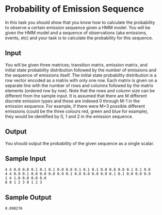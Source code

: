 # Probability of Emission Sequence
In this task you should show that you know how to calculate the probability to observe a certain emission sequence given a HMM model. 
You will be given the HMM model and a sequence of observations (aka emissions, events, etc) and your task is to calculate the probability for this sequence.

## Input
You will be given three matrices; transition matrix, emission matrix, and initial state probability distribution 
followed by the number of emissions and the sequence of emissions itself. The initial state probability distribution is a row vector encoded as a matrix with only one row. 
Each matrix is given on a separate line with the number of rows and columns followed by the matrix elements (ordered row by row). 
Note that the rows and column size can be different from the sample input. 
It is assumed that there are M different discrete emission types and these are indexed 0 through M-1 in the emission sequence. 
For example, if there were M=3 possible different emissions (could be the three colours red, green and blue for example), 
they would be identified by 0, 1 and 2 in the emission sequence.

## Output
You should output the probability of the given sequence as a single scalar.

## Sample Input
```
4 4 0.0 0.8 0.1 0.1 0.1 0.0 0.8 0.1 0.1 0.1 0.0 0.8 0.8 0.1 0.1 0.0 
4 4 0.9 0.1 0.0 0.0 0.0 0.9 0.1 0.0 0.0 0.0 0.9 0.1 0.1 0.0 0.0 0.9 
1 4 1.0 0.0 0.0 0.0 
8 0 1 2 3 0 1 2 3
```
## Sample Output
```
0.090276
```
